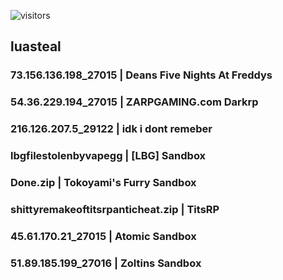 ![visitors](https://visitor-badge.laobi.icu/badge?page_id=[M-a-l-w-a-r-e1].luasteal)
## luasteal
### 73.156.136.198_27015 | Deans Five Nights At Freddys
### 54.36.229.194_27015 | ZARPGAMING.com Darkrp
### 216.126.207.5_29122 | idk i dont remeber
### lbgfilestolenbyvapegg | [LBG] Sandbox
### Done.zip | Tokoyami's Furry Sandbox
### shittyremakeoftitsrpanticheat.zip | TitsRP
### 45.61.170.21_27015 | Atomic Sandbox
### 51.89.185.199_27016 | Zoltins Sandbox
